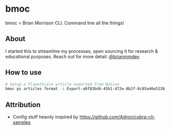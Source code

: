 # bmoc

bmoc = Brian Morrison CLI. Command line all the things!

## About

I started this to streamline my processes, open sourcing it for research & educational purposes. Reach out for more detail: [@brianmmdev](https://twitter.com/brianmmdev)

## How to use

```bash
# Setup a PlanetScale article exported from Notion
bmoc ps articles format -i Export-a0f83bd4-45b1-472e-8b2f-8c85a46e5238.zip --no-cleanup


```


## Attribution

- Config stuff heavily inspired by https://github.com/Adron/cobra-cli-samples